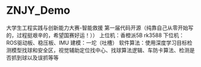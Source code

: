 # ZNJY_Demo
大学生工程实践与创新能力大赛-智能救援 第一届代码开源（纯靠自己从零开始写的，过程挺艰辛的，希望国赛好运！））
上位机：香橙派5B rk3588
下位机：ROS驱动板、稳压板、IMU
建模：一坨（吐槽）
软件算法：使用深度学习目标检测模型找球和安全区，视觉辅助定位找中心、找球算法逻辑、车防卡算法、检测是否抓到球以及误抓等等
